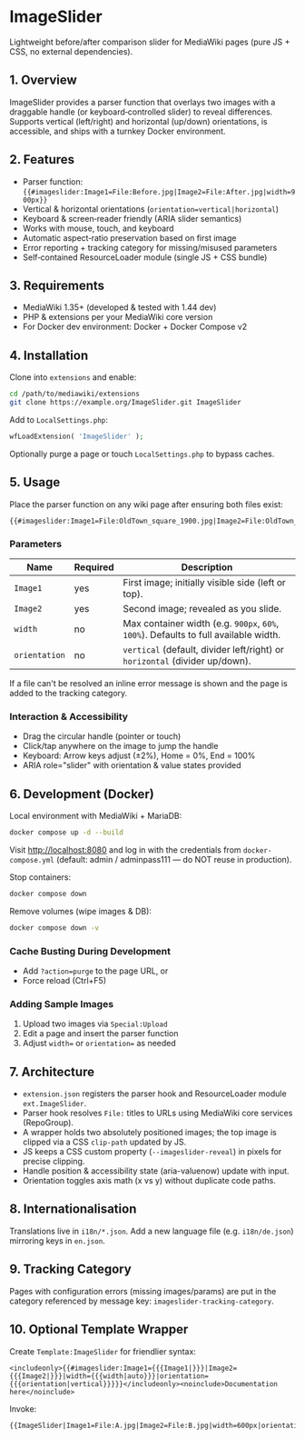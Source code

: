 # ImageSlider

Lightweight before/after comparison slider for MediaWiki pages (pure JS + CSS, no external dependencies).

## 1. Overview

ImageSlider provides a parser function that overlays two images with a draggable handle (or keyboard‑controlled slider) to reveal differences. Supports vertical (left/right) and horizontal (up/down) orientations, is accessible, and ships with a turnkey Docker environment.

## 2. Features

* Parser function: `{{#imageslider:Image1=File:Before.jpg|Image2=File:After.jpg|width=900px}}`
* Vertical & horizontal orientations (`orientation=vertical|horizontal`)
* Keyboard & screen‑reader friendly (ARIA slider semantics)
* Works with mouse, touch, and keyboard
* Automatic aspect‑ratio preservation based on first image
* Error reporting + tracking category for missing/misused parameters
* Self‑contained ResourceLoader module (single JS + CSS bundle)

## 3. Requirements

* MediaWiki 1.35+ (developed & tested with 1.44 dev)
* PHP & extensions per your MediaWiki core version
* For Docker dev environment: Docker + Docker Compose v2

## 4. Installation

Clone into `extensions` and enable:

```bash
cd /path/to/mediawiki/extensions
git clone https://example.org/ImageSlider.git ImageSlider
```

Add to `LocalSettings.php`:

```php
wfLoadExtension( 'ImageSlider' );
```

Optionally purge a page or touch `LocalSettings.php` to bypass caches.

## 5. Usage

Place the parser function on any wiki page after ensuring both files exist:

```wikitext
{{#imageslider:Image1=File:OldTown_square_1900.jpg|Image2=File:OldTown_square_2024.jpg|width=900px|orientation=vertical}}
```

### Parameters

| Name | Required | Description |
|------|----------|-------------|
| `Image1` | yes | First image; initially visible side (left or top). |
| `Image2` | yes | Second image; revealed as you slide. |
| `width` | no  | Max container width (e.g. `900px`, `60%`, `100%`). Defaults to full available width. |
| `orientation` | no | `vertical` (default, divider left/right) or `horizontal` (divider up/down). |

If a file can't be resolved an inline error message is shown and the page is added to the tracking category.

### Interaction & Accessibility

* Drag the circular handle (pointer or touch)
* Click/tap anywhere on the image to jump the handle
* Keyboard: Arrow keys adjust (±2%), Home = 0%, End = 100%
* ARIA role="slider" with orientation & value states provided

## 6. Development (Docker)

Local environment with MediaWiki + MariaDB:

```bash
docker compose up -d --build
```

Visit <http://localhost:8080> and log in with the credentials from `docker-compose.yml` (default: admin / adminpass111 — do NOT reuse in production).

Stop containers:

```bash
docker compose down
```

Remove volumes (wipe images & DB):

```bash
docker compose down -v
```

### Cache Busting During Development

* Add `?action=purge` to the page URL, or
* Force reload (Ctrl+F5)

### Adding Sample Images

1. Upload two images via `Special:Upload`
2. Edit a page and insert the parser function
3. Adjust `width=` or `orientation=` as needed

## 7. Architecture

* `extension.json` registers the parser hook and ResourceLoader module `ext.ImageSlider`.
* Parser hook resolves `File:` titles to URLs using MediaWiki core services (RepoGroup).
* A wrapper holds two absolutely positioned images; the top image is clipped via a CSS `clip-path` updated by JS.
* JS keeps a CSS custom property (`--imageslider-reveal`) in pixels for precise clipping.
* Handle position & accessibility state (aria-valuenow) update with input.
* Orientation toggles axis math (x vs y) without duplicate code paths.

## 8. Internationalisation

Translations live in `i18n/*.json`. Add a new language file (e.g. `i18n/de.json`) mirroring keys in `en.json`.

## 9. Tracking Category

Pages with configuration errors (missing images/params) are put in the category referenced by message key: `imageslider-tracking-category`.

## 10. Optional Template Wrapper

Create `Template:ImageSlider` for friendlier syntax:

```wikitext
<includeonly>{{#imageslider:Image1={{{Image1|}}}|Image2={{{Image2|}}}|width={{{width|auto}}}|orientation={{{orientation|vertical}}}}}</includeonly><noinclude>Documentation here</noinclude>
```

Invoke:

```wikitext
{{ImageSlider|Image1=File:A.jpg|Image2=File:B.jpg|width=600px|orientation=horizontal}}
```
